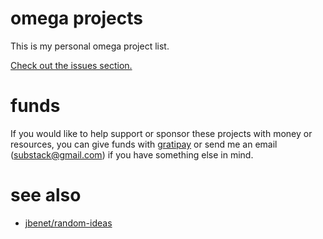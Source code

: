 # omega projects

This is my personal omega project list.

[Check out the issues section.](https://github.com/substack/omega-projects/issues)

# funds

If you would like to help support or sponsor these projects with money or
resources, you can give funds with [gratipay](https://gratipay.com/substack) or
send me an email (substack@gmail.com) if you have something else in mind.

# see also

* [jbenet/random-ideas](https://github.com/jbenet/random-ideas)
